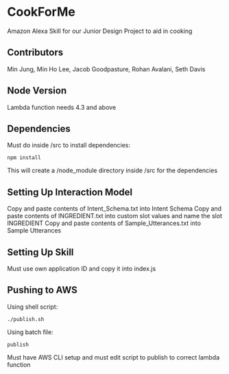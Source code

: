 # CookForMe
Amazon Alexa Skill for our Junior Design Project to aid in cooking

## Contributors
Min Jung, Min Ho Lee, Jacob Goodpasture, Rohan Avalani, Seth Davis

## Node Version
Lambda function needs 4.3 and above

## Dependencies
Must do inside /src to install dependencies:
```
npm install
```
This will create a /node_module directory inside /src for the dependencies 

## Setting Up Interaction Model
Copy and paste contents of Intent_Schema.txt into Intent Schema
Copy and paste contents of INGREDIENT.txt into custom slot values and name the slot INGREDIENT
Copy and paste contents of Sample_Utterances.txt into Sample Utterances

## Setting Up Skill
Must use own application ID and copy it into index.js

## Pushing to AWS
Using shell script:
```
./publish.sh
```
Using batch file:
```
publish
```
Must have AWS CLI setup and must edit script to publish to correct lambda function
